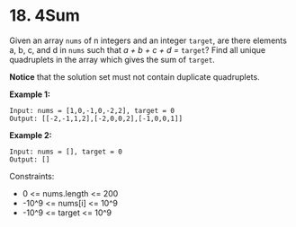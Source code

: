 # 18. 4Sum

Given an array `nums` of n integers and an integer `target`, are there elements a, b, c, and d in `nums` such that *a + b + c + d =* `target`? Find all unique quadruplets in the array which gives the sum of `target`.

**Notice** that the solution set must not contain duplicate quadruplets.

**Example 1:**
```
Input: nums = [1,0,-1,0,-2,2], target = 0
Output: [[-2,-1,1,2],[-2,0,0,2],[-1,0,0,1]]
```

**Example 2:**
```
Input: nums = [], target = 0
Output: []
```

Constraints:
- 0 <= nums.length <= 200
- -10^9 <= nums[i] <= 10^9
- -10^9 <= target <= 10^9


